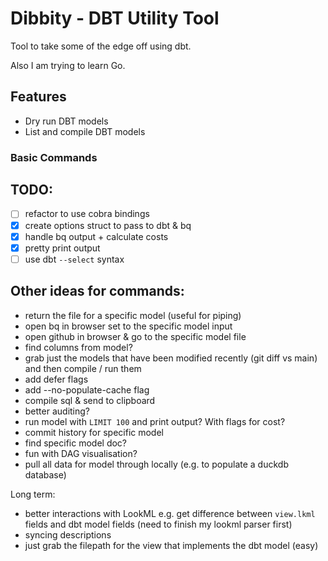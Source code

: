 # Dibbity - DBT Utility Tool

Tool to take some of the edge off using dbt.

Also I am trying to learn Go.


## Features

- Dry run DBT models
- List and compile DBT models

### Basic Commands


## TODO:
- [ ] refactor to use cobra bindings
- [x] create options struct to pass to dbt & bq
- [x] handle bq output + calculate costs
- [x] pretty print output
- [ ] use dbt `--select` syntax

## Other ideas for commands:
- return the file for a specific model (useful for piping)
- open bq in browser set to the specific model input
- open github in browser & go to the specific model file
- find columns from model?
- grab just the models that have been modified recently (git diff vs main) and then compile / run them
- add defer flags
- add --no-populate-cache flag
- compile sql & send to clipboard 
- better auditing?
- run model with `LIMIT 100` and print output? With flags for cost?
- commit history for specific model
- find specific model doc?
- fun with DAG visualisation?
- pull all data for model through locally (e.g. to populate a duckdb database)

Long term:
- better interactions with LookML e.g. get difference between `view.lkml` fields and dbt model fields (need to finish my lookml parser first) 
- syncing descriptions
- just grab the filepath for the view that implements the dbt model (easy) 
